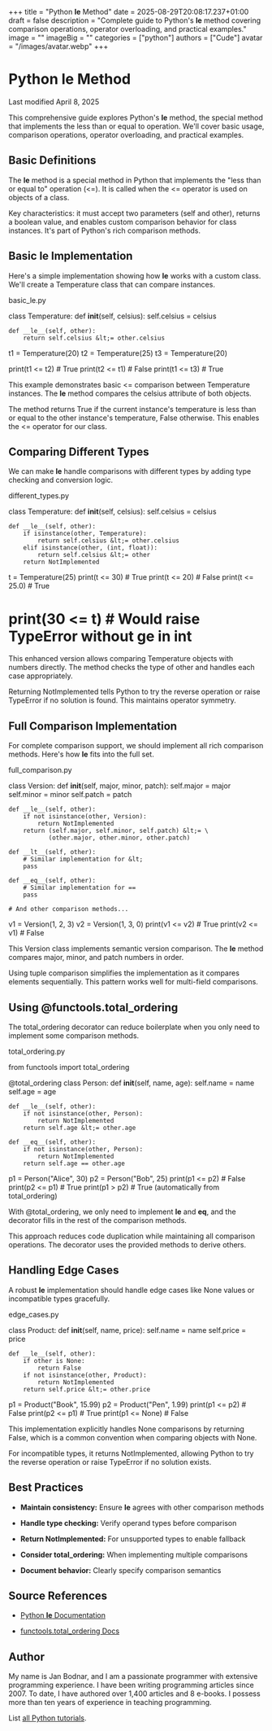 +++
title = "Python __le__ Method"
date = 2025-08-29T20:08:17.237+01:00
draft = false
description = "Complete guide to Python's __le__ method covering comparison operations, operator overloading, and practical examples."
image = ""
imageBig = ""
categories = ["python"]
authors = ["Cude"]
avatar = "/images/avatar.webp"
+++

# Python __le__ Method

Last modified April 8, 2025

This comprehensive guide explores Python's __le__ method, the
special method that implements the less than or equal to operation. We'll
cover basic usage, comparison operations, operator overloading, and practical
examples.

## Basic Definitions

The __le__ method is a special method in Python that implements
the "less than or equal to" operation (&lt;=). It is called when the &lt;= operator
is used on objects of a class.

Key characteristics: it must accept two parameters (self and other), returns
a boolean value, and enables custom comparison behavior for class instances.
It's part of Python's rich comparison methods.

## Basic __le__ Implementation

Here's a simple implementation showing how __le__ works with a
custom class. We'll create a Temperature class that can compare instances.

basic_le.py
  

class Temperature:
    def __init__(self, celsius):
        self.celsius = celsius
    
    def __le__(self, other):
        return self.celsius &lt;= other.celsius

t1 = Temperature(20)
t2 = Temperature(25)
t3 = Temperature(20)

print(t1 &lt;= t2)  # True
print(t2 &lt;= t1)  # False
print(t1 &lt;= t3)  # True

This example demonstrates basic &lt;= comparison between Temperature instances.
The __le__ method compares the celsius attribute of both objects.

The method returns True if the current instance's temperature is less than or
equal to the other instance's temperature, False otherwise. This enables the
&lt;= operator for our class.

## Comparing Different Types

We can make __le__ handle comparisons with different types by
adding type checking and conversion logic.

different_types.py
  

class Temperature:
    def __init__(self, celsius):
        self.celsius = celsius
    
    def __le__(self, other):
        if isinstance(other, Temperature):
            return self.celsius &lt;= other.celsius
        elif isinstance(other, (int, float)):
            return self.celsius &lt;= other
        return NotImplemented

t = Temperature(25)
print(t &lt;= 30)    # True
print(t &lt;= 20)    # False
print(t &lt;= 25.0)  # True
# print(30 &lt;= t)  # Would raise TypeError without __ge__ in int

This enhanced version allows comparing Temperature objects with numbers directly.
The method checks the type of other and handles each case appropriately.

Returning NotImplemented tells Python to try the reverse operation
or raise TypeError if no solution is found. This maintains operator symmetry.

## Full Comparison Implementation

For complete comparison support, we should implement all rich comparison
methods. Here's how __le__ fits into the full set.

full_comparison.py
  

class Version:
    def __init__(self, major, minor, patch):
        self.major = major
        self.minor = minor
        self.patch = patch
    
    def __le__(self, other):
        if not isinstance(other, Version):
            return NotImplemented
        return (self.major, self.minor, self.patch) &lt;= \
               (other.major, other.minor, other.patch)
    
    def __lt__(self, other):
        # Similar implementation for &lt;
        pass
    
    def __eq__(self, other):
        # Similar implementation for ==
        pass
    
    # And other comparison methods...

v1 = Version(1, 2, 3)
v2 = Version(1, 3, 0)
print(v1 &lt;= v2)  # True
print(v2 &lt;= v1)  # False

This Version class implements semantic version comparison. The __le__
method compares major, minor, and patch numbers in order.

Using tuple comparison simplifies the implementation as it compares elements
sequentially. This pattern works well for multi-field comparisons.

## Using @functools.total_ordering

The total_ordering decorator can reduce boilerplate when you only
need to implement some comparison methods.

total_ordering.py
  

from functools import total_ordering

@total_ordering
class Person:
    def __init__(self, name, age):
        self.name = name
        self.age = age
    
    def __le__(self, other):
        if not isinstance(other, Person):
            return NotImplemented
        return self.age &lt;= other.age
    
    def __eq__(self, other):
        if not isinstance(other, Person):
            return NotImplemented
        return self.age == other.age

p1 = Person("Alice", 30)
p2 = Person("Bob", 25)
print(p1 &lt;= p2)  # False
print(p2 &lt;= p1)  # True
print(p1 &gt; p2)   # True (automatically from total_ordering)

With @total_ordering, we only need to implement __le__
and __eq__, and the decorator fills in the rest of the comparison
methods.

This approach reduces code duplication while maintaining all comparison
operations. The decorator uses the provided methods to derive others.

## Handling Edge Cases

A robust __le__ implementation should handle edge cases like
None values or incompatible types gracefully.

edge_cases.py
  

class Product:
    def __init__(self, name, price):
        self.name = name
        self.price = price
    
    def __le__(self, other):
        if other is None:
            return False
        if not isinstance(other, Product):
            return NotImplemented
        return self.price &lt;= other.price

p1 = Product("Book", 15.99)
p2 = Product("Pen", 1.99)
print(p1 &lt;= p2)    # False
print(p2 &lt;= p1)    # True
print(p1 &lt;= None)  # False

This implementation explicitly handles None comparisons by returning False,
which is a common convention when comparing objects with None.

For incompatible types, it returns NotImplemented, allowing Python
to try the reverse operation or raise TypeError if no solution exists.

## Best Practices

- **Maintain consistency:** Ensure __le__ agrees with other comparison methods

- **Handle type checking:** Verify operand types before comparison

- **Return NotImplemented:** For unsupported types to enable fallback

- **Consider total_ordering:** When implementing multiple comparisons

- **Document behavior:** Clearly specify comparison semantics

## Source References

- [Python __le__ Documentation](https://docs.python.org/3/reference/datamodel.html#object.__le__)

- [functools.total_ordering Docs](https://docs.python.org/3/library/functools.html#functools.total_ordering)

## Author

My name is Jan Bodnar, and I am a passionate programmer with extensive
programming experience. I have been writing programming articles since 2007.
To date, I have authored over 1,400 articles and 8 e-books. I possess more
than ten years of experience in teaching programming.

List [all Python tutorials](/python/).